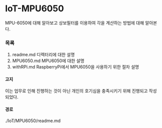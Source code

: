 # IoT-MPU6050

 MPU-6050에 대해 알아보고 
 상보필터를 이용하여 각을
 계산하는 방법에 대해 알아본다.

### 목록
 1. readme.md
   디렉터리에 대한 설명
 2. MPU6050.md
   MPU6050에 대한 설명
 3. withRPi.md
   RaspberryPi에서 MPU6050을 사용하기 위한 절차 설명

#### 고지
 
 이는 업무로 인해 진행하는 것이 아닌
 개인의 호기심을 충족시키기 위해 
 진행되고 작성되었다.

#### 경로
./IoT/MPU6050/readme.md